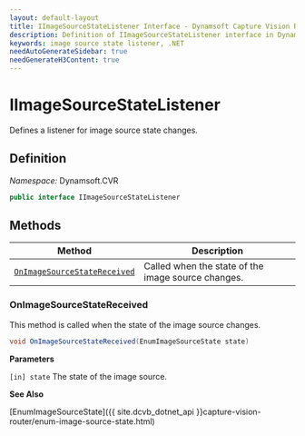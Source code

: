 ```yaml
---
layout: default-layout
title: IImageSourceStateListener Interface - Dynamsoft Capture Vision Router Module .NET Edition API Reference
description: Definition of IImageSourceStateListener interface in Dynamsoft Capture Vision Module .NET Edition.
keywords: image source state listener, .NET
needAutoGenerateSidebar: true
needGenerateH3Content: true
---
```


# IImageSourceStateListener

Defines a listener for image source state changes.

## Definition

*Namespace:* Dynamsoft.CVR


```csharp
public interface IImageSourceStateListener 
```

## Methods

| Method                                                    | Description                                        |
| --------------------------------------------------------- | -------------------------------------------------- |
| [`OnImageSourceStateReceived`](#onimagesourcestatereceived) | Called when the state of the image source changes. |

### OnImageSourceStateReceived

This method is called when the state of the image source changes.

```csharp
void OnImageSourceStateReceived(EnumImageSourceState state)
```

**Parameters**

`[in] state` The state of the image source.

**See Also**

[EnumImageSourceState]({{ site.dcvb_dotnet_api }}capture-vision-router/enum-image-source-state.html)
